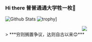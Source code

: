 ### Hi there 普普通通大学牲一枚👋

<!--
**JessBobby/JessBobby** is a ✨ _special_ ✨ repository because its `README.md` (this file) appears on your GitHub profile.

Here are some ideas to get you started:

- 🔭 I’m currently working on ...
- 🌱 I’m currently learning ...
- 👯 I’m looking to collaborate on ...
- 🤔 I’m looking for help with ...
- 💬 Ask me about ...
- 📫 How to reach me: ...
- 😄 Pronouns: ...
- ⚡ Fun fact: ...
-->
![Github Stats](https://github-readme-stats.vercel.app/api?username=JessBobby&show_icons=true&theme=dark&count_private=true)
![trophy](https://github-profile-trophy.vercel.app/?username=JessBobby)]
<div align="center">
    <img src="https://activity-graph.herokuapp.com/graph?username=JessBobby&theme=minimal" />
</div>
> ***穷则搁置争议，达则自古以来😊***
